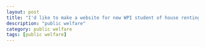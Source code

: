 ```yaml
---
layout: post
title: "I'd like to make a website for new WPI student of house renting"
description: "public welfare"
category: public welfare
tags: [public welfare]
---
```


   

  
